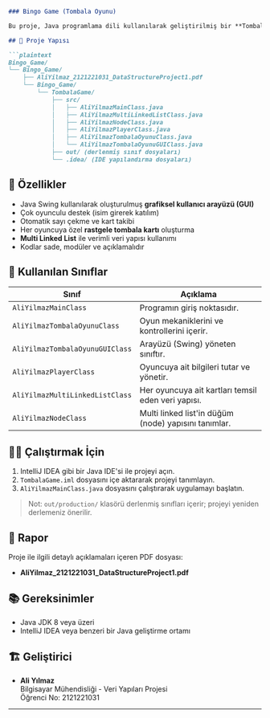 


```markdown
### Bingo Game (Tombala Oyunu)

Bu proje, Java programlama dili kullanılarak geliştirilmiş bir **Tombala (Bingo) Oyunu** uygulamasıdır. Oyun, hem arayüz (GUI) hem de arka plan (oyun mantığı) ile birlikte veri yapıları temelli bir yaklaşımla tasarlanmıştır. Proje, çoklu bağlı liste (multi linked list) yapısını ve nesne tabanlı programlamayı örneklemektedir.

## 📁 Proje Yapısı

```plaintext
Bingo_Game/
└── Bingo_Game/
    ├── AliYilmaz_2121221031_DataStructureProject1.pdf
    └── Bingo_Game/
        └── TombalaGame/
            ├── src/
            │   ├── AliYilmazMainClass.java
            │   ├── AliYilmazMultiLinkedListClass.java
            │   ├── AliYilmazNodeClass.java
            │   ├── AliYilmazPlayerClass.java
            │   ├── AliYilmazTombalaOyunuClass.java
            │   └── AliYilmazTombalaOyunuGUIClass.java
            ├── out/ (derlenmiş sınıf dosyaları)
            └── .idea/ (IDE yapılandırma dosyaları)
```


## 🚀 Özellikler

- Java Swing kullanılarak oluşturulmuş **grafiksel kullanıcı arayüzü (GUI)**
- Çok oyunculu destek (isim girerek katılım)
- Otomatik sayı çekme ve kart takibi
- Her oyuncuya özel **rastgele tombala kartı** oluşturma
- **Multi Linked List** ile verimli veri yapısı kullanımı
- Kodlar sade, modüler ve açıklamalıdır

## 📌 Kullanılan Sınıflar

| Sınıf | Açıklama |
|-------|----------|
| `AliYilmazMainClass` | Programın giriş noktasıdır. |
| `AliYilmazTombalaOyunuClass` | Oyun mekaniklerini ve kontrollerini içerir. |
| `AliYilmazTombalaOyunuGUIClass` | Arayüzü (Swing) yöneten sınıftır. |
| `AliYilmazPlayerClass` | Oyuncuya ait bilgileri tutar ve yönetir. |
| `AliYilmazMultiLinkedListClass` | Her oyuncuya ait kartları temsil eden veri yapısı. |
| `AliYilmazNodeClass` | Multi linked list'in düğüm (node) yapısını tanımlar. |

## 🧑‍💻 Çalıştırmak İçin

1. IntelliJ IDEA gibi bir Java IDE'si ile projeyi açın.
2. `TombalaGame.iml` dosyasını içe aktararak projeyi tanımlayın.
3. `AliYilmazMainClass.java` dosyasını çalıştırarak uygulamayı başlatın.

> Not: `out/production/` klasörü derlenmiş sınıfları içerir; projeyi yeniden derlemeniz önerilir.

## 📄 Rapor

Proje ile ilgili detaylı açıklamaları içeren PDF dosyası:
- **AliYilmaz_2121221031_DataStructureProject1.pdf**

## 📚 Gereksinimler

- Java JDK 8 veya üzeri
- IntelliJ IDEA veya benzeri bir Java geliştirme ortamı

## 🏗️ Geliştirici

- **Ali Yılmaz**  
  Bilgisayar Mühendisliği - Veri Yapıları Projesi  
  Öğrenci No: 2121221031

---




